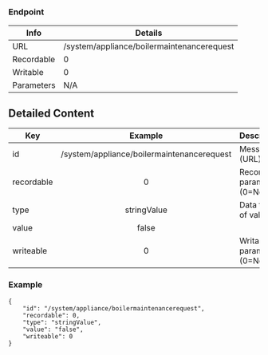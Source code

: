 # 



### Endpoint

| Info  | Details |
| ------------- | ------------- |
| URL   | /system/appliance/boilermaintenancerequest   |
| Recordable   | 0   |
| Writable   | 0   |
| Parameters  | N/A  |

## Detailed Content

|  Key  | Example | Description |
| ------------- | :------: | ------------------------------ |
|  id | /system/appliance/boilermaintenancerequest | Message ID (URL) |
|  recordable | 0 | Recordable parameter (0=No) |
|  type | stringValue | Data type of value |
|  value | false |  |
|  writeable | 0 | Writable parameter (0=No) |

### Example
```
{
    "id": "/system/appliance/boilermaintenancerequest",
    "recordable": 0,
    "type": "stringValue",
    "value": "false",
    "writeable": 0
}
```
